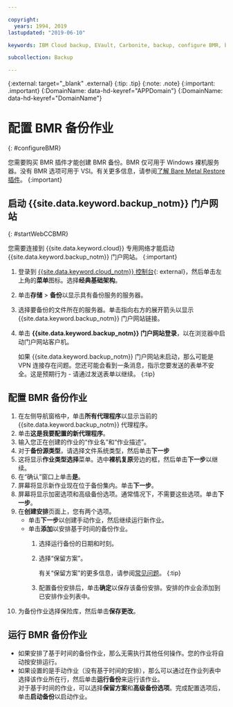 ```yaml
---

copyright:
  years: 1994, 2019
lastupdated: "2019-06-10"

keywords: IBM Cloud backup, EVault, Carbonite, backup, configure BMR, bmr plug-in, bmr plugin, configuration

subcollection: Backup

---
```

{:external: target="_blank" .external}
{:tip: .tip}
{:note: .note}
{:important: .important}
{:DomainName: data-hd-keyref="APPDomain"}
{:DomainName: data-hd-keyref="DomainName"}

# 配置 BMR 备份作业
{: #configureBMR}

您需要购买 BMR 插件才能创建 BMR 备份。BMR 仅可用于 Windows 裸机服务器。没有 BMR 选项可用于 VSI。有关更多信息，请参阅[了解 Bare Metal Restore 插件](/docs/infrastructure/Backup?topic=Backup-BMRplugin#BMRplugin)。
{:important}

## 启动 {{site.data.keyword.backup_notm}} 门户网站
{: #startWebCCBMR}

您需要连接到 {{site.data.keyword.cloud}} 专用网络才能启动 {{site.data.keyword.backup_notm}} 门户网站。
{:important}

1. 登录到 [{{site.data.keyword.cloud_notm}} 控制台](https://{DomainName}){: external}，然后单击左上角的**菜单**图标。选择**经典基础架构**。
2. 单击**存储** > **备份**以显示具有备份服务的服务器。
3. 选择要备份的文件所在的服务器。单击指向右方的展开箭头以显示 {{site.data.keyword.backup_notm}} 门户网站链接。
4. 单击 **{{site.data.keyword.backup_notm}} 门户网站登录**，以在浏览器中启动门户网站客户机。

   如果 {{site.data.keyword.backup_notm}} 门户网站未启动，那么可能是 VPN 连接存在问题。您还可能会看到一条消息，指示您要发送的表单不安全。这是预期行为 - 请通过发送表单以继续。
   {:tip}

## 配置 BMR 备份作业

1. 在左侧导航窗格中，单击**所有代理程序**以显示当前的 {{site.data.keyword.backup_notm}} 代理程序。
2. 单击**这是我要配置的新代理程序**。
3. 输入您正在创建的作业的“作业名”和“作业描述”。
4. 对于**备份源类型**，请选择文件系统类型，然后单击**下一步**
5. 这将显示**作业类型选择**菜单。选中**裸机复原**旁边的框，然后单击**下一步**以继续。
6. 在“确认”窗口上单击**是**。
7. 屏幕将显示新作业现在位于备份集内。单击**下一步**。
8. 屏幕将显示加密选项和高级备份选项。通常情况下，不需要这些选项。单击**下一步**。   
9. 在**创建安排**页面上，您有两个选项。
   - 单击**下一步**以创建手动作业，然后继续运行新作业。
   - 单击**添加**以安排基于时间的备份作业。
     1. 选择运行备份的日期和时刻。
     2. 选择“保留方案”。

        有关“保留方案”的更多信息，请参阅[常见问题](/docs/infrastructure/Backup?topic=Backup-faqs)。
        {:tip}
     3. 配置备份安排后，单击**确定**以保存该备份安排。安排的作业会添加到已安排作业列表中。
10. 为备份作业选择保险库，然后单击**保存更改**。


## 运行 BMR 备份作业

  - 如果安排了基于时间的备份作业，那么无需执行其他任何操作。您的作业将自动按安排运行。
  - 如果设置的是手动作业（没有基于时间的安排），那么可以通过在作业列表中选择该作业所在行，然后单击**运行备份**来运行该作业。<br/>对于基于时间的作业，可以选择**保留方案**和**高级备份选项**。完成配置选项后，单击**启动备份**以启动作业。
